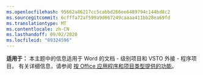 ```yaml
---
ms.openlocfilehash: 95662a86217cc5cabbd266ee6489794c144bd8c2
ms.sourcegitcommit: 6cfffa72af599a9d667249caaaa411bb28ea69fd
ms.translationtype: MT
ms.contentlocale: zh-CN
ms.lasthandoff: 09/02/2020
ms.locfileid: "89324596"
---
```

  **适用于：** 本主题中的信息适用于 Word 的文档 \- 级别项目和 VSTO 外接 \- 程序项目。 有关详细信息，请参阅 [按 Office 应用程序和项目类型提供的功能](../../vsto/features-available-by-office-application-and-project-type.md)。

